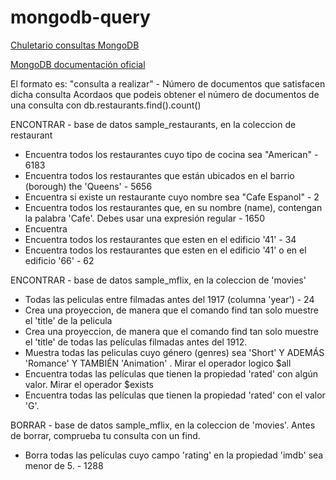 # mongodb-query

[Chuletario consultas MongoDB](https://www.mongodb.com/developer/products/mongodb/cheat-sheet/)

[MongoDB documentación oficial](https://www.mongodb.com/docs/manual/tutorial/query-documents/)

El formato es: "consulta a realizar" - Número de documentos que satisfacen dicha consulta
Acordaos que podeis obtener el número de documentos de una consulta con db.restaurants.find().count()

ENCONTRAR - base de datos sample_restaurants, en la coleccion de restaurant

- Encuentra todos los restaurantes cuyo tipo de cocina sea "American" - 6183
- Encuentra todos los restaurantes que están ubicados en el barrio (borough) the 'Queens' - 5656
- Encuentra si existe un restaurante cuyo nombre sea "Cafe Espanol" - 2
- Encuentra todos los restaurantes que, en su nombre (name), contengan la palabra 'Cafe'. Debes
usar una expresión regular - 1650
- Encuentra 
- Encuentra todos los restaurantes que esten en el edificio '41' - 34
- Encuentra todos los restaurantes que esten en el edificio '41' o en el edificio '66' - 62


ENCONTRAR - base de datos sample_mflix, en la coleccion de 'movies'

- Todas las peliculas entre filmadas antes del 1917 (columna 'year') - 24
- Crea una proyeccion, de manera que el comando find tan solo muestre el 'title' de la pelicula
- Crea una proyeccion, de manera que el comando find tan solo muestre el 'title' de todas las películas
filmadas antes del 1912.
- Muestra todas las peliculas cuyo género (genres) sea 'Short' Y ADEMÁS 'Romance' Y TAMBIÉN 'Animation' . Mirar
el operador logico $all
- Encuentra todas las películas que tienen la propiedad 'rated' con algún valor. Mirar el operador $exists
- Encuentra todas las películas que tienen la propiedad 'rated' con el valor 'G'. 
 

BORRAR - base de datos sample_mflix, en la coleccion de 'movies'.
Antes de borrar, comprueba tu consulta con un find.

- Borra todas las películas cuyo campo 'rating' en la propiedad 'imdb' sea menor de 5. - 1288


